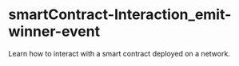 # smartContract-Interaction_emit-winner-event
 Learn how to interact with a smart contract deployed on a network.
